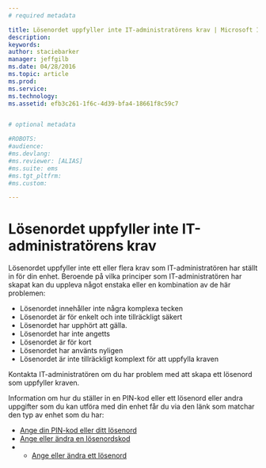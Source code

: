 ```yaml
---
# required metadata

title: Lösenordet uppfyller inte IT-administratörens krav | Microsoft Intune
description:
keywords:
author: staciebarker
manager: jeffgilb
ms.date: 04/28/2016
ms.topic: article
ms.prod:
ms.service:
ms.technology:
ms.assetid: efb3c261-1f6c-4d39-bfa4-18661f8c59c7


# optional metadata

#ROBOTS:
#audience:
#ms.devlang:
#ms.reviewer: [ALIAS]
#ms.suite: ems
#ms.tgt_pltfrm:
#ms.custom:

---
```


# Lösenordet uppfyller inte IT-administratörens krav

Lösenordet uppfyller inte ett eller flera krav som IT-administratören har ställt in för din enhet. Beroende på vilka principer som IT-administratören har skapat kan du uppleva något enstaka eller en kombination av de här problemen:

- Lösenordet innehåller inte några komplexa tecken
- Lösenordet är för enkelt och inte tillräckligt säkert
- Lösenordet har upphört att gälla.
- Lösenordet har inte angetts
- Lösenordet är för kort
- Lösenordet har använts nyligen
- Lösenordet är inte tillräckligt komplext för att uppfylla kraven

Kontakta IT-administratören om du har problem med att skapa ett lösenord som uppfyller kraven.

Information om hur du ställer in en PIN-kod eller ett lösenord eller andra uppgifter som du kan utföra med din enhet får du via den länk som matchar den typ av enhet som du har:

- [Ange din PIN-kod eller ditt lösenord](set-your-pin-or-password-android.md)</br>
- [Ange eller ändra en lösenordskod](set-or-change-your-passcode-ios.md)</br>
- - [Ange eller ändra ett lösenord](set-or-change-your-password-windows.md)

<!--HONumber=May16_HO4-->


